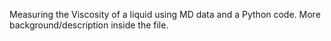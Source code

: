 Measuring the Viscosity of a liquid using MD data and a Python code. More background/description inside the file.
